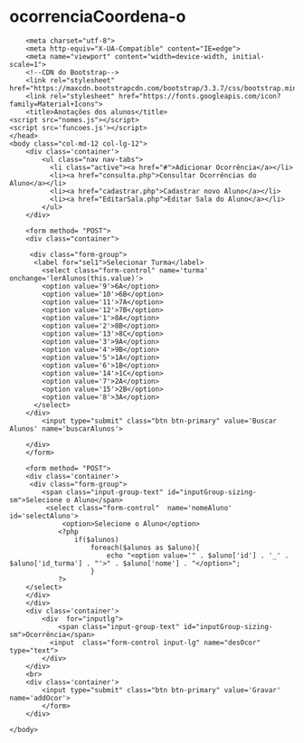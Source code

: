 # ocorrenciaCoordena-o

<?php require_once 'funcoes.php';?>

<!DOCTYPE html>
<html lang="pt-br">
    <head>
    
        <meta charset="utf-8">
        <meta http-equiv="X-UA-Compatible" content="IE=edge">
        <meta name="viewport" content="width=device-width, initial-scale=1">
        <!--CDN do Bootstrap-->
        <link rel="stylesheet" href="https://maxcdn.bootstrapcdn.com/bootstrap/3.3.7/css/bootstrap.min.css">
        <link rel="stylesheet" href="https://fonts.googleapis.com/icon?family=Material+Icons">
        <title>Anotações dos alunos</title>
    <script src="nomes.js"></script>
    <script src='funcoes.js'></script>
    </head>
    <body class="col-md-12 col-lg-12">
        <div class='container'>
            <ul class="nav nav-tabs">
              <li class="active"><a href="#">Adicionar Ocorrência</a></li>
              <li><a href="consulta.php">Consultar Ocorrências do Aluno</a></li>
              <li><a href="cadastrar.php">Cadastrar novo Aluno</a></li>
              <li><a href="EditarSala.php">Editar Sala do Aluno</a></li>
            </ul>
        </div>
        
        <form method= "POST">
        <div class="container">

         <div class="form-group">
          <label for="sel1">Selecionar Turma</label>
            <select class="form-control" name='turma' onchange='lerAlunos(this.value)'>
            <option value='9'>6A</option>
            <option value='10'>6B</option>
            <option value='11'>7A</option>
            <option value='12'>7B</option>
            <option value='1'>8A</option>
            <option value='2'>8B</option>
            <option value='13'>8C</option>
            <option value='3'>9A</option>
            <option value='4'>9B</option>
            <option value='5'>1A</option>
            <option value='6'>1B</option>
            <option value='14'>1C</option>
            <option value='7'>2A</option>
            <option value='15'>2B</option>
            <option value='8'>3A</option>
          </select>
        </div> 
            <input type="submit" class="btn btn-primary" value='Buscar Alunos' name='buscarAlunos'>
            
        </div>
        </form>
        
        <form method= "POST">
        <div class='container'>
         <div class="form-group">
            <span class="input-group-text" id="inputGroup-sizing-sm">Selecione o Aluno</span>
             <select class="form-control"  name='nomeAluno' id='selectAluno'>
                 <option>Selecione o Aluno</option>
                <?php
                    if($alunos)
                        foreach($alunos as $aluno){
                            echo "<option value='" . $aluno['id'] . '_' . $aluno['id_turma'] . "'>" . $aluno['nome'] . "</option>";
                        }
                ?>
        </select>
        </div> 
        </div>
        <div class='container'>
            <div  for="inputlg">
                <span class="input-group-text" id="inputGroup-sizing-sm">Ocorrência</span>
              <input  class="form-control input-lg" name="desOcor" type="text">
            </div>
        </div>
        <br>
        <div class='container'>
            <input type="submit" class="btn btn-primary" value='Gravar' name='addOcor'>
            </form>
        </div>
  
    </body>
</html>
